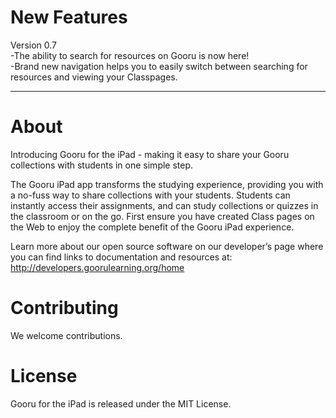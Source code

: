 New Features
=========
Version 0.7  
-The ability to search for resources on Gooru is now here!  
-Brand new navigation helps you to easily switch between searching for resources and viewing your Classpages.

-----------------------------------------------

About
=========
Introducing Gooru for the iPad - making it easy to share your Gooru collections with students in one simple step.

The Gooru iPad app transforms the studying experience, providing you with a no-fuss way to share collections with your students. Students can instantly access their assignments, and can study collections or quizzes in the classroom or on the go. First ensure you have created Class pages on the Web to enjoy the complete benefit of the Gooru iPad experience. 

Learn more about our open source software on our developer’s page where you can find links to documentation and resources at: http://developers.goorulearning.org/home

Contributing
=========
We welcome contributions. 

License
=========
Gooru for the iPad is released under the MIT License. 


